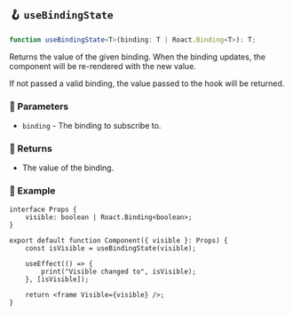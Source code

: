 ## 🪝 `useBindingState`

```ts
function useBindingState<T>(binding: T | Roact.Binding<T>): T;
```

Returns the value of the given binding. When the binding updates, the component will be re-rendered with the new value.

If not passed a valid binding, the value passed to the hook will be returned.

### 📕 Parameters

-   `binding` - The binding to subscribe to.

### 📗 Returns

-   The value of the binding.

### 📘 Example

```tsx
interface Props {
	visible: boolean | Roact.Binding<boolean>;
}

export default function Component({ visible }: Props) {
	const isVisible = useBindingState(visible);

	useEffect(() => {
		print("Visible changed to", isVisible);
	}, [isVisible]);

	return <frame Visible={visible} />;
}
```
